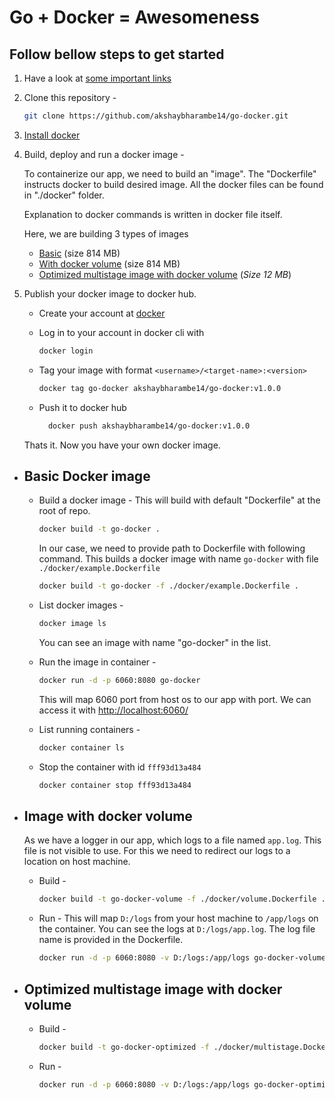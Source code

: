 # Go + Docker = Awesomeness

## Follow bellow steps to get started

1. Have a look at [some important links](/docs/README.md)

2. Clone this repository -

   ```bash
   git clone https://github.com/akshaybharambe14/go-docker.git
   ```

3. [Install docker](https://docs.docker.com/install/)

4. Build, deploy and run a docker image -

   To containerize our app, we need to build an "image". The "Dockerfile" instructs docker to build desired image. All the docker files can be found in "./docker" folder.

   Explanation to docker commands is written in docker file itself.

   Here, we are building 3 types of images

   - [Basic](#basic-docker-image) (size 814 MB)
   - [With docker volume](#image-with-docker-volume) (size 814 MB)
   - [Optimized multistage image with docker volume](#optimized-multistage-image-with-docker-volume) (_Size 12 MB_)

5. Publish your docker image to docker hub.

   - Create your account at [docker](https://hub.docker.com/)
   - Log in to your account in docker cli with

     ```bash
     docker login
     ```

   - Tag your image with format `<username>/<target-name>:<version>`

     ```bash
     docker tag go-docker akshaybharambe14/go-docker:v1.0.0
     ```

   - Push it to docker hub

     ```bash
       docker push akshaybharambe14/go-docker:v1.0.0
     ```

   Thats it. Now you have your own docker image.

- ## Basic Docker image

  - Build a docker image -
    This will build with default "Dockerfile" at the root of repo.

    ```bash
    docker build -t go-docker .
    ```

    In our case, we need to provide path to Dockerfile with following command.
    This builds a docker image with name `go-docker` with file `./docker/example.Dockerfile`

    ```bash
    docker build -t go-docker -f ./docker/example.Dockerfile .
    ```

  - List docker images -

    ```bash
    docker image ls
    ```

    You can see an image with name "go-docker" in the list.

  - Run the image in container -

    ```bash
    docker run -d -p 6060:8080 go-docker
    ```

    This will map 6060 port from host os to our app with port. We can access it with <http://localhost:6060/>

  - List running containers -

    ```bash
    docker container ls
    ```

  - Stop the container with id `fff93d13a484`

    ```bash
    docker container stop fff93d13a484
    ```

- ## Image with docker volume

  As we have a logger in our app, which logs to a file named `app.log`. This file is not visible to use. For this we need to redirect our logs to a location on host machine.

  - Build -

    ```bash
    docker build -t go-docker-volume -f ./docker/volume.Dockerfile .
    ```

  - Run -
    This will map `D:/logs` from your host machine to `/app/logs` on the container.
    You can see the logs at `D:/logs/app.log`. The log file name is provided in the Dockerfile.

    ```bash
    docker run -d -p 6060:8080 -v D:/logs:/app/logs go-docker-volume
    ```

- ## Optimized multistage image with docker volume

  - Build -

    ```bash
    docker build -t go-docker-optimized -f ./docker/multistage.Dockerfile .
    ```

  - Run -

    ```bash
    docker run -d -p 6060:8080 -v D:/logs:/app/logs go-docker-optimized
    ```
